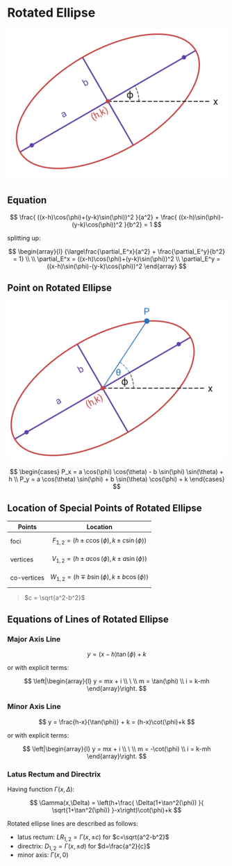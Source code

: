 # Rotated Ellipse

![Rotated Ellipse](https://raw.githubusercontent.com/damianc/math-notes/refs/heads/master/_images/anal-geom/ellipse/rotated-ellipse.png)

## Equation

$$
\frac{
 ((x-h)\cos(\phi)+(y-k)\sin(\phi))^2
}{a^2} + \frac{
 ((x-h)\sin(\phi)-(y-k)\cos(\phi))^2
}{b^2} = 1
$$

splitting up:

$$
\begin{array}{l}
{\large\frac{\partial_E^x}{a^2} +
\frac{\partial_E^y}{b^2} = 1}
\\
\\
\partial_E^x = ((x-h)\cos(\phi)+(y-k)\sin(\phi))^2
\\
\partial_E^y = ((x-h)\sin(\phi)-(y-k)\cos(\phi))^2
\end{array}
$$

## Point on Rotated Ellipse

![Point on Rotated Ellipse](https://raw.githubusercontent.com/damianc/math-notes/refs/heads/master/_images/anal-geom/ellipse/rotated-ellipse-point-location.png)

$$
\begin{cases}
P_x = a \cos(\phi) \cos(\theta) - b \sin(\phi) \sin(\theta) + h
\\
P_y = a \cos(\theta) \sin(\phi) + b \sin(\theta) \cos(\phi) + k
\end{cases}
$$

## Location of Special Points of Rotated Ellipse

| Points | Location |
|--|--|
| foci | $$F_{1,2} = (h \pm c \cos(\phi), k \pm c \sin(\phi))$$ |
| vertices | $$V_{1,2} = (h \pm a \cos(\phi), k \pm a \sin(\phi))$$ |
| co-vertices | $$W_{1,2} = (h \mp b \sin(\phi), k \pm b \cos(\phi))$$ |

> $c = \sqrt{a^2-b^2}$

## Equations of Lines of Rotated Ellipse

### Major Axis Line

$$
y = (x-h)\tan(\phi)+k
$$

or with explicit terms:

$$
\left|\begin{array}{l}
y = mx + i
\\
\ 
\\
m = \tan(\phi)
\\
i = k-mh
\end{array}\right.
$$

### Minor Axis Line

$$
y = \frac{h-x}{\tan(\phi)} + k = (h-x)\cot(\phi)+k
$$

or with explicit terms:

$$
\left|\begin{array}{l}
y = mx + i
\\
\ 
\\
m = -\cot(\phi)
\\
i = k-mh
\end{array}\right.
$$

### Latus Rectum and Directrix

Having function $\Gamma(x,\Delta)$:

$$
\Gamma(x,\Delta) = \left(h+\frac{
 \Delta(1+\tan^2(\phi))
}{
 \sqrt{1+\tan^2(\phi)}
}-x\right)\cot(\phi)+k
$$

Rotated ellipse lines are described as follows:

- latus rectum: $LR_{1,2} = \Gamma(x,\pm c)$ for $c=\sqrt{a^2-b^2}$
- directrix: $D_{1,2} = \Gamma(x,\pm d)$ for $d=\frac{a^2}{c}$
- minor axis: $\Gamma(x,0)$
